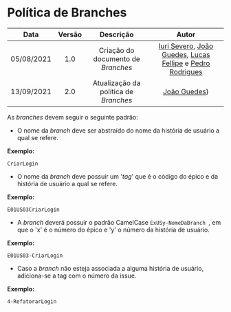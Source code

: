 # Política de Branches

| Data       | Versão | Descrição            | Autor             |
|:----------:|:------:|:--------------------:|:-----------------:|
| 05/08/2021 | 1.0 | Criação do documento de *Branches*  | [Iuri Severo](https://github.com/iurisevero), [João Guedes](https://github.com/sudjoao), [Lucas Fellipe](https://github.com/lucasfcm9) e [Pedro Rodrigues](https://github.com/pedro-prp) |
| 13/09/2021 | 2.0 | Atualização da política de *Branches* | [João Guedes](https://github.com/sudjoao)) |

As _branches_ devem seguir o seguinte padrão:

* O nome da *branch* deve ser abstraído do nome da história de usuário a qual se refere.

<b>Exemplo:</b>

```
CriarLogin
```

* O nome da *branch* deve possuir um '*tag*' que é o código do épico e da história de usuário a qual se refere.

<b>Exemplo:</b>

```
E01US03CriarLogin
```

* A _branch_ deverá possuir o padrão CamelCase ```ExUSy-NomeDaBranch ```, em que o 'x' é o número do épico e 'y' o número da história de usuário.

<b>Exemplo:</b>

```
E01US03-CriarLogin
```

* Caso a _branch_ não esteja associada a alguma história de usuário, adiciona-se a tag com o número da issue.

<b>Exemplo:</b>

```
4-RefatorarLogin
```